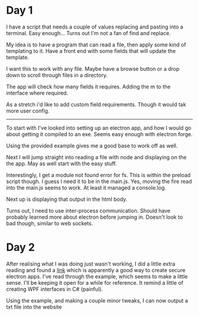 # Day 1

I have a script that needs a couple of values replacing and pasting into a terminal. Easy enough... Turns out I'm not a fan of find and replace. 

My idea is to have a program that can read a file, then apply some kind of templating to it. Have a front end with some fields that will update the template.

I want this to work with any file. Maybe have a browse button or a drop down to scroll through files in a directory.

The app will check how many fields it requires. Adding the m to the interface where required.

As a stretch i'd like to add custom field requirements. Though it would tak more user config.

---------------

To start with I've looked into setting up an electron app, and how I would go about getting it compiled to an exe. Seems easy enough with electron forge.

Using the provided example gives me a good base to work off as well.

Next I will jump straight into reading a file with node and displaying on the the app. May as well start with the easy stuff.

Interestingly, I get a module not found error for fs. This is within the preload script though. I guess I need it to be in the main.js. Yes, moving the fire read into the main.js seems to work. At least it managed a console.log. 

Next up is displaying that output in the html body.

Turns out, I need to use inter-process communication. Should have probably learned more about electron before jumping in. Doesn't look to bad though, similar to web sockets. 

# Day 2

After realising what I was doing just wasn't working, I did a little extra reading and found a [link](https://github.com/reZach/secure-electron-template/blob/master/docs/newtoelectron.md) which is apparently a good way to create secure electron apps. I've read through the example, which seems to make a little sense. I'll be keeping it open for a while for reference. It remind a little of creating WPF interfaces in C# (painful).

Using the example, and making a couple minor tweaks, I can now output a txt file into the website